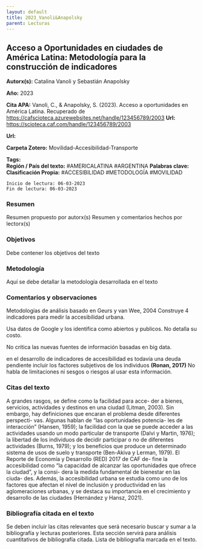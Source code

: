 ```yaml
---
layout: default
title: 2023_Vanoli&Anapolsky
parent: Lecturas
---
```


## Acceso a Oportunidades en ciudades de América Latina: Metodología para la construcción de indicadores

**Autorx(s):** Catalina Vanoli y Sebastián Anapolsky

**Año:** 2023

**Cita APA:** Vanoli, C., & Anapolsky, S. (2023). Acceso a oportunidades en América Latina. Recuperado de https://cafscioteca.azurewebsites.net/handle/123456789/2003
**Url:** https://scioteca.caf.com/handle/123456789/2003

**Url:**

**Carpeta Zotero:** Movilidad-Accesibilidad-Transporte

**Tags:**  
	**Región / País del texto:** #AMERICALATINA #ARGENTINA
	**Palabras clave:** 
	**Clasificación Propia:** #ACCESIBILIDAD #METODOLOGÍA #MOVILIDAD 

	Inicio de lectura: 06-03-2023
	Fin de lectura: 06-03-2023

### Resumen 

Resumen propuesto por autorx(s)
Resumen y comentarios hechos por lectorx(s)

### Objetivos

Debe contener los objetivos del texto

### Metodología

Aquí se debe detallar la metodología desarrollada en el texto

### Comentarios y observaciones

Metodologías de análisis basado en Geurs y van Wee, 2004
Construye 4 indicadores para medir la accesibilidad urbana. 

Usa datos de Google y los identifica como abiertos y publicos. No detalla su costo.

No crítica las nuevas fuentes de información basadas en big data.

en el desarrollo de indicadores de accesibilidad es todavía una deuda pendiente incluir los factores subjetivos de los individuos **(Ronan, 2017)**
No habla de limitaciones ni sesgos o riesgos al usar esta información.

### Citas del texto

A grandes rasgos, se define como la facilidad para acce- der a bienes, servicios, actividades y destinos en una ciudad (Litman, 2003). Sin embargo, hay definiciones que encaran el problema desde diferentes perspecti- vas. Algunas hablan de “las oportunidades potencia- les de interacción” (Hansen, 1959); la facilidad con la que se puede acceder a las actividades usando un modo particular de transporte (Dalvi y Martin, 1976); la libertad de los individuos de decidir participar o no de diferentes actividades (Burns, 1979); y los beneficios que produce un determinado sistema de usos de suelo y transporte (Ben-Akiva y Lerman, 1979). El Reporte de Economía y Desarrollo (RED) 2017 de CAF de- fine la accesibilidad como “la capacidad de alcanzar las oportunidades que ofrece la ciudad”, y la consi- dera la medida fundamental de bienestar en las ciuda- des. Además, la accesibilidad urbana se estudia como uno de los factores que afectan el nivel de inclusión y productividad en las aglomeraciones urbanas, y se destaca su importancia en el crecimiento y desarrollo de las ciudades (Hernández y Hansz, 2021).

### Bibliografía citada en el texto

Se deben incluir las citas relevantes que será necesario buscar y sumar a la bibliografía y lecturas posteriores. 
Esta sección servirá para análisis cuantitativos de bibliografía citada. 
Lista de bibliografía marcada en el texto. 